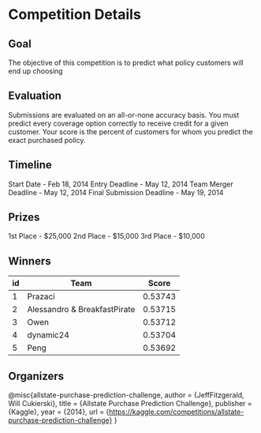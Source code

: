 # Competition Details

## Goal

The objective of this competition is to predict what policy customers will end up choosing

## Evaluation

Submissions are evaluated on an all-or-none accuracy basis. You must predict every coverage option correctly to receive credit for a given customer. Your score is the percent of customers for whom you predict the exact purchased policy.

## Timeline

Start Date - Feb 18, 2014
Entry Deadline - May 12, 2014
Team Merger Deadline - May 12, 2014
Final Submission Deadline - May 19, 2014

## Prizes

1st Place - $25,000
2nd Place - $15,000
3rd Place - $10,000

## Winners

| id  | Team                         |  Score  |
| --- | ---------------------------- | :-----: |
| 1   | Prazaci                      | 0.53743 |
| 2   | Alessandro & BreakfastPirate | 0.53715 |
| 3   | Owen                         | 0.53712 |
| 4   | dynamic24                    | 0.53704 |
| 5   | Peng                         | 0.53692 |

## Organizers

@misc{allstate-purchase-prediction-challenge,
author = {JeffFitzgerald, Will Cukierski},
title = {Allstate Purchase Prediction Challenge},
publisher = {Kaggle},
year = {2014},
url = {https://kaggle.com/competitions/allstate-purchase-prediction-challenge}
}
